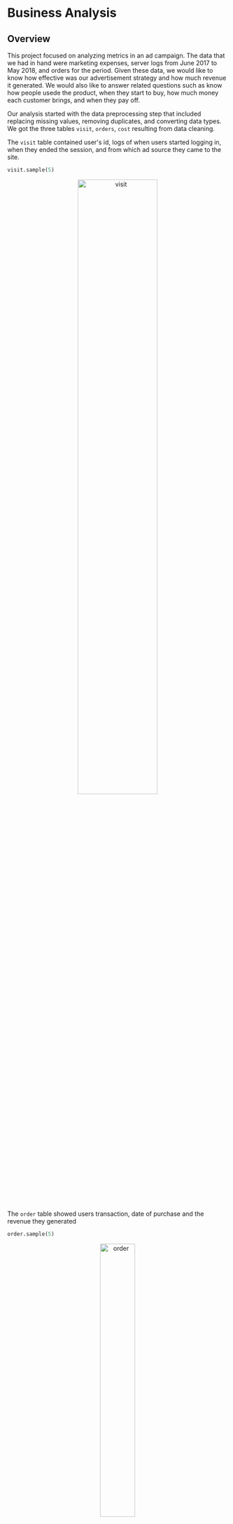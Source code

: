# Business Analysis


## Overview


This project focused on analyzing metrics in an ad campaign. The data that we had in hand were marketing expenses, server logs from June 2017 to May 2018, and orders for the period. Given these data, we would like to know how effective was our advertisement strategy and how much revenue it generated. We would also like to answer related questions such as know how people usede the product, when they start to buy, how much money each
customer brings, and when they pay off.

Our analysis started with the data preprocessing step that included replacing missing values, removing duplicates, and converting data types.
We got the three tables `visit`, `orders`, `cost` resulting from data cleaning. 

The `visit` table contained user's id, logs of when users started logging in, when they ended the session, and from which ad source they came to the site.

```python
visit.sample(5)
```
<p align="center">
<img src="https://github.com/persadha/practicum100_portfolios/blob/main/Business%20Analysis/images/visit.png" alt="visit" width="60%"/>
</p>

The `order` table showed users transaction, date of purchase and the revenue they generated

```python
order.sample(5)
```
<p align="center">
<img src="https://github.com/persadha/practicum100_portfolios/blob/main/Business%20Analysis/images/order.png" alt="order" width="40%"/>
</p>

Lastly, the `cost` table showed the marketing expenses spent for each ad source,

```python
cost.sample(5)
```
<p align="center">
<img src="https://github.com/persadha/practicum100_portfolios/blob/main/Business%20Analysis/images/cost.png" alt="cost" width="40%"/>
</p>

***
#### Daily, Weekly, Monthly Average Users
The first question we would like to know was how many people visited per day, week, and month. By grouping the `visit` dataset by its unique users, we created a daily average users table,

```python
# Grouping the dataframe on week and calculating the number of unique users
dau = visits.groupby(['year', 'month', 'day']).agg({'uid':'nunique'}).reset_index()

```

<p align="center">
<img src="https://github.com/persadha/practicum100_portfolios/blob/main/Business%20Analysis/images/dau.png" alt="percent_growth" width="75%"/>
</p>


The table shows that visitors came in more frequently towards the end of the year, starting in October 2017 until the first quarter of the new year in March 2018. On Black Friday, 24 November 2017, the customer visit reached the highest peak with 3319 visitors. There was a moment on 31 March 2018 where the number suddenly dropped 
to only one visit.

In general, the total number of visitors per day was 908.0 visitors.

Using the same apprach, we could also find the average weekly user table,

```python
# Grouping the dataframe on week and calculating the number of unique users
wau = visits.groupby(['year', 'week']).agg({'uid':'nunique'}).reset_index()

```

<p align="center">
<img src="https://github.com/persadha/practicum100_portfolios/blob/main/Business%20Analysis/images/wau.png" alt="dau" width="60%"/>
</p>

On average, we expected 5716 visits every week. However, we saw the same occurrence at the 47th week in 2017, where the visit suddenly jumped out. The number of visits stayed high throughout the end of 2017. There was an increase in the 12th week of 2018, which coincides with school spring break until it dropped to not much more than 5740 visits per week.

Finally, the monthly average user,

```python
# Grouping the dataframe on week and calculating the number of unique users
mau = visits.groupby(['year', 'month']).agg({'uid':'nunique'}).reset_index()
```

<p align="center">
<img src="https://github.com/persadha/practicum100_portfolios/blob/main/Business%20Analysis/images/mau.png" alt="mau" width="60%"/>
</p>

On average, we expected 23,228 visitors per month. The WAU graphs agreed with the weekly trend we discussed earlier. Toward the end of the year, the number of visitors increased. The graphs peaked in November 2017, where Black Friday takes place.

***
#### Sessions per Day
One user can visit the website more than once. With that in mind, we would like to know how many sessions per day from all users. 

```python
session = visits.groupby(['year', 'month', 'day']).agg({'uid':'count'}).reset_index()
```

<p align="center">
<img src="https://github.com/persadha/practicum100_portfolios/blob/main/Business%20Analysis/images/daily_sessions.png" alt="daily_sessions" width="70%"/>
</p>

The number of sessions per day is 987.4. On the previous step, we found out that the number of unique daily users was 908 visitors. On the other hand, the average daily session was 987.4. We calculated the ratio of `n_unique` visitors and the daily session and saw how it behaved throughout the year,

<p align="center">
<img src="https://github.com/persadha/practicum100_portfolios/blob/main/Business%20Analysis/images/daily_sessions_ratio.png" alt="daily_sessions_ratio" width="70%"/>
</p>

Generally, the ratio of sessions over the visit was 1.08. In other words, eight users visited the website two times in one hundred users. This was a pretty small amount, so we could confidently say that users only saw the site once on regular days. However, during high season the percentage could reach 1.22.

Looking at the heatmap above, we saw that ad source #3, #4, and #5 brought the most visitors to the site. At the end of the year, source #4 made the highest visit with 13144 sessions. On the other hand, source #7 performed poorly by attracting not more than nine sessions in a month.

<p align="center">
<img src="https://github.com/persadha/practicum100_portfolios/blob/main/Business%20Analysis/images/sessions_per_source.png" alt="sessions_per_source" width="70%"/>
</p>

***

#### How Often Do Users Come Back (Retention Rate)

Retention rate is defined as the number of active users at different periods divided by the initial 
size of the same group. This metric is particularly useful in a subscription based service. It can give
us hint of how loyal our customers are.

<p align="center">
<img src="https://github.com/persadha/practicum100_portfolios/blob/main/Business%20Analysis/images/retention.png" alt="retention" width="70%"/>
</p>

The second-week retention for the first six weeks showed a relatively stable trend, despite the drop in Jul-17, with at least a 7.7% rate. At the beginning of the new year, the retention rate dropped around 2 percent lower to the level between 4.2-6.0%. The end of the festive season might caused this decrease where people returned to their normal daily activities.

The retention rate heatmap also showed us that most cohorts increased their rate in the 2nd month. Although not true for every cohort, generally, the retention rate rose steadily, especially for end-of-year cohorts where the number of retention improved.

***

#### When Do People Start Buying (Conversion Rate)
Conversion rate is the measure of how many users actually purchase our service over the number of users who visited the site.

<p align="center">
<img src="https://github.com/persadha/practicum100_portfolios/blob/main/Business%20Analysis/images/user_conversion.png" alt="user_conversion" width="70%"/>
</p>

The above graph showed that 25039 users put their orders right away after their first visit. One thousand nine hundred sixty-six users waited one day before making their purchase. Similarly, 58 users came back after a month, 41 users after 60 days, and so on.
The fact that most of the users converted on day one indicates that we had a strong product offering that attract users.
We broke down the metrics even more to see which ad source that brought the most revenue in.

<p align="center">
<img src="https://github.com/persadha/practicum100_portfolios/blob/main/Business%20Analysis/images/conversion_per_source.png" alt="user_conversion" width="70%"/>
</p>

Users that came to the site from ad source #3 and #4 are the group that most converted.

#### How Many Orders In A Given Period of Time?

```python
# Calculating number of purchase per customer
(print('The average order per customer is {:.2f}'
       .format(orders.groupby('uid').count()['buy_ts'].sum()/ 
               orders.groupby('uid').count()['buy_ts'].shape[0])))


```

<p align="center">
<img src="https://github.com/persadha/practicum100_portfolios/blob/main/Business%20Analysis/images/average_order.png" alt="average_order" width="70%"/>
</p>
The average order per customer is 1.38

The daily heatmap shows that daily orders are usually at around 1.08-1.10 rate. However, there are days that the rate increased to above 1.20 in August-17 and March-18.

<p align="center">
<img src="https://github.com/persadha/practicum100_portfolios/blob/main/Business%20Analysis/images/daily_order.png" alt="daily_order" width="70%"/>
</p>


The daily heatmap shows that daily orders are usually at around 1.08-1.10 rate. However, there are days that the rate increased to above 1.20 in August-17 and March-18.

<p align="center">
<img src="https://github.com/persadha/practicum100_portfolios/blob/main/Business%20Analysis/images/weekly_order.png" alt="weekly_order" width="70%"/>
</p>



The weekly heatmap shows the peak, 48.11 orders per customer at the 8th week of 2018. That occurred at Feb 19-25, 18.
<p align="center">
<img src="https://github.com/persadha/practicum100_portfolios/blob/main/Business%20Analysis/images/monthly_order.png" alt="monthly_order" width="70%"/>
</p>

***

#### Lifetime Value (LTV)

LTV is the total amount of money a customer brings to the company on average by making purchases. When calculating LTV, analysts usually consider the gross profit from a customer per period.


<p align="center">
<img src="https://github.com/persadha/practicum100_portfolios/blob/main/Business%20Analysis/images/LTV.png" alt="LTV" width="70%"/>
</p>


#### How much money was spent? Overall/per source/over time
This time we are looking at the `marketing` table

<p align="center">
<img src="https://github.com/persadha/practicum100_portfolios/blob/main/Business%20Analysis/images/monthly_costs.png" alt="monthly_costs" width="70%"/>
</p>

<p align="center">
<img src="https://github.com/persadha/practicum100_portfolios/blob/main/Business%20Analysis/images/source_costs.png" alt="source_source" width="70%"/>
</p>

#### How much did customer acquisition from each of the sources cost (Customer Acquisition Costs)?

CAC Source

<p align="center">
<img src="https://github.com/persadha/practicum100_portfolios/blob/main/Business%20Analysis/images/CAC_source.png" alt="CAC_source" width="70%"/>
</p>

CAC Cohort

<p align="center">
<img src="https://github.com/persadha/practicum100_portfolios/blob/main/Business%20Analysis/images/CAC_cohort.png" alt="CAC_cohort" width="70%"/>
</p>


#### How worthwhile where the investments? (ROMI)

To find the ROI, or rather, ROMI (Return On Marketing Investment), we merge two dataframes that have cac and ltv columns which are cac and source dataframes,

<p align="center">
<img src="https://github.com/persadha/practicum100_portfolios/blob/main/Business%20Analysis/images/ROMI_cohort.png" alt="ROMI_cohort" width="70%"/>
</p>

<p align="center">
<img src="https://github.com/persadha/practicum100_portfolios/blob/main/Business%20Analysis/images/ROMI_source.png" alt="ROMI_source" width="70%"/>
</p>


***

Conclusion
In this step, we found the following findings:

Regarding user's visit:
On average, there are 908 unique visits per day, 5716 per week, and 23228 per month.
On the other hand, we can expect 987 sessions per day.
There was a significant increase in a visit during the end-of-year holiday, particularly on Black Friday
Most customers came to the site through ad source #3, #4, #5, and most of them using the desktop-based web interface.
On average, users spends 10.7 minutes on the site
There was a sudden drop in session length and daily visit indicating a problem on our end, possibly a server problem
The cohorts formed at the end of the year, especially Dec-17, have the best user retention rate.
Regarding sales:
Among all visitors, only 16% converted into buying customers. Mor than half of them converted at 0 days, and the highest cohort that has 0d conversion was the Oct-17 cohort
In terms of as source, source #3 and #4 had the highest 0d conversion
The Jun-17 cohort consistently produces a high volume of orders even until its 9th month. Another cohort that potentially able to match them is the Mar-18 cohort.
Ad source #1 and #2 produced large orders when compares to other sources.
The cohort that has the highest LTV is the Jun-17 followed by Sep-17 cohort, while source #1 and source #2 also generated high LTV score with 320 and 360, respectively
Regarding marketing:
The overall marketing cost in a year is USD329131. Most of them are used by ad source #3.
By evaluating the LTVs and CACs, we found out that ad source #1 and #2 are the most profitable, with ROMI of USD339 and USD1818, respectively.
Step 4: General Conclusion
We have learned from the analyses done in the previous step that the most profiting ad source is source #1. The source generated the highest return of investment (ROMI), USD339.94, with the lowest Customer Acquisition Costs (CAC), USD0.09 per user, and produced large volume orders. Ad source #2 also has a similar performance as #1, although on a smaller scale. On the other hand, source #3 has not been performing very well. Source #3 generated USD3.2 per user CAC, with the LTV only USD22, far below source #1 and #2.

No cohorts that have ROMI greater than 1 which indicate we haven't generated enough revenue to cover the marketing costs. Only two cohorts, Jun-17 and Sep-17 have the highest ROMI 0.53 and 0.59 respectively.

Hence, we recommend that marketing experts focus on ad sources #1 and #2 to increase revenue. It would be advisable to reallocate the marketing budget from source #3 to allow source v #1 to attract more customers.

We would also like to suggest that the best time to launch the marketing campaign is from October to March, where user visits peaked.

Black Friday is a unique date. In many of our metrics, the value around and on this day increased almost three times. So it is worthwhile to give extra attention to attract more users on this day



